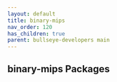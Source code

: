 ```yaml
---
layout: default
title: binary-mips
nav_order: 120
has_children: true
parent: bullseye-developers main
---
```


## binary-mips Packages

